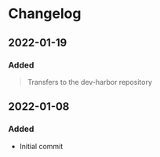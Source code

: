 [//]: # ( All notable changes to this project will be documented in this file. )
[//]: # ( Encoding: UTF-8 No BOM )
[//]: # ( ## 2022-01-08   ### Changed   ### Fixed   ### Added   ### Removed )
[//]: # ( Entries may not always be in chronological/commit order. )
[//]: # ( Others according to Markdown specifications )

# Changelog

## 2022-01-19

### Added

   > Transfers to the dev-harbor repository

## 2022-01-08

### Added

   - Initial commit
